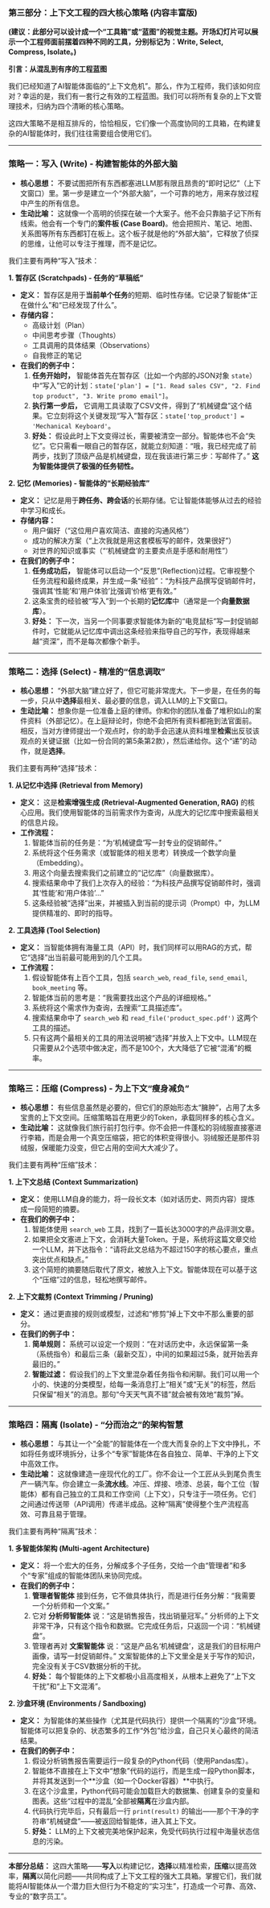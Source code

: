 ### **第三部分：上下文工程的四大核心策略 (内容丰富版)**

**(建议：此部分可以设计成一个“工具箱”或“蓝图”的视觉主题。开场幻灯片可以展示一个工程师面前摆着四种不同的工具，分别标记为：Write, Select, Compress, Isolate。)**

**引言：从混乱到有序的工程蓝图**

我们已经知道了AI智能体面临的“上下文危机”。那么，作为工程师，我们该如何应对？幸运的是，我们有一套行之有效的工程蓝图。我们可以将所有复杂的上下文管理技术，归纳为四个清晰的核心策略。

这四大策略不是相互排斥的，恰恰相反，它们像一个高度协同的工具箱，在构建复杂的AI智能体时，我们往往需要组合使用它们。

---

### **策略一：写入 (Write) - 构建智能体的外部大脑**

*   **核心思想：** 不要试图把所有东西都塞进LLM那有限且昂贵的“即时记忆”（上下文窗口）里。第一步是建立一个“外部大脑”，一个可靠的地方，用来存放过程中产生的所有信息。
*   **生动比喻：** 这就像一个高明的侦探在破一个大案子。他不会只靠脑子记下所有线索。他会有一个专门的**案件板 (Case Board)**。他会把照片、笔记、地图、关系图等所有东西都钉在板上。这个板子就是他的“外部大脑”，它释放了侦探的思维，让他可以专注于推理，而不是记忆。

我们主要有两种“写入”技术：

**1. 暂存区 (Scratchpads) - 任务的“草稿纸”**

*   **定义：** 暂存区是用于**当前单个任务**的短期、临时性存储。它记录了智能体“正在做什么”和“已经发现了什么”。
*   **存储内容：**
    *   高级计划（Plan）
    *   中间思考步骤（Thoughts）
    *   工具调用的具体结果（Observations）
    *   自我修正的笔记
*   **在我们的例子中：**
    1.  **任务开始时，** 智能体首先在暂存区（比如一个内部的JSON对象 `state`）中“写入”它的计划：`state['plan'] = ["1. Read sales CSV", "2. Find top product", "3. Write promo email"]`。
    2.  **执行第一步后，** 它调用工具读取了CSV文件，得到了“机械键盘”这个结果。它立刻将这个关键发现“写入”暂存区：`state['top_product'] = 'Mechanical Keyboard'`。
    3.  **好处：** 假设此时上下文变得过长，需要被清空一部分。智能体也不会“失忆”。它只需看一眼自己的暂存区，就能立刻知道：“哦，我已经完成了前两步，找到了顶级产品是机械键盘，现在我该进行第三步：写邮件了。” **这为智能体提供了极强的任务韧性。**

**2. 记忆 (Memories) - 智能体的“长期经验库”**

*   **定义：** 记忆是用于**跨任务、跨会话**的长期存储。它让智能体能够从过去的经验中学习和成长。
*   **存储内容：**
    *   用户偏好（“这位用户喜欢简洁、直接的沟通风格”）
    *   成功的解决方案（“上次我就是用这套模板写的邮件，效果很好”）
    *   对世界的知识或事实（“‘机械键盘’的主要卖点是手感和耐用性”）
*   **在我们的例子中：**
    1.  **任务成功后，** 智能体可以启动一个“反思”(Reflection)过程。它审视整个任务流程和最终成果，并生成一条“经验”：“为科技产品撰写促销邮件时，强调其‘性能’和‘用户体验’比强调‘价格’更有效。”
    2.  这条宝贵的经验被“写入”到一个长期的**记忆库**中（通常是一个**向量数据库**）。
    3.  **好处：** 下一次，当另一个同事要求智能体为新的“电竞鼠标”写一封促销邮件时，它就能从记忆库中调出这条经验来指导自己的写作，表现得越来越“资深”，而不是每次都像个新手。

---

### **策略二：选择 (Select) - 精准的“信息调取”**

*   **核心思想：** “外部大脑”建立好了，但它可能非常庞大。下一步是，在任务的每一步，只从中**选择**最相关、最必要的信息，调入LLM的上下文窗口。
*   **生动比喻：** 想象你是一位准备上庭的律师。你和你的团队准备了堆积如山的案件资料（外部记忆）。在上庭辩论时，你绝不会把所有资料都拖到法官面前。相反，当对方律师提出一个观点时，你的助手会迅速从资料堆里**检索**出反驳该观点的关键证据（比如一份合同的第5条第2款），然后递给你。这个“递”的动作，就是**选择**。

我们主要有两种“选择”技术：

**1. 从记忆中选择 (Retrieval from Memory)**

*   **定义：** 这是**检索增强生成 (Retrieval-Augmented Generation, RAG)** 的核心应用。我们使用智能体的当前需求作为查询，从庞大的记忆库中搜索最相关的信息片段。
*   **工作流程：**
    1.  智能体当前的任务是：“为‘机械键盘’写一封专业的促销邮件。”
    2.  系统将这个任务需求（或智能体的相关思考）转换成一个数学向量（Embedding）。
    3.  用这个向量去搜索我们之前建立的“记忆库”（向量数据库）。
    4.  搜索结果命中了我们上次存入的经验：“为科技产品撰写促销邮件时，强调其‘性能’和‘用户体验’...”
    5.  这条经验被“选择”出来，并被插入到当前的提示词（Prompt）中，为LLM提供精准的、即时的指导。

**2. 工具选择 (Tool Selection)**

*   **定义：** 当智能体拥有海量工具（API）时，我们同样可以用RAG的方式，帮它“选择”出当前最可能用到的几个工具。
*   **工作流程：**
    1.  假设智能体有上百个工具，包括 `search_web`, `read_file`, `send_email`, `book_meeting` 等。
    2.  智能体当前的思考是：“我需要找出这个产品的详细规格。”
    3.  系统将这个需求作为查询，去搜索“工具描述库”。
    4.  搜索结果命中了 `search_web` 和 `read_file('product_spec.pdf')` 这两个工具的描述。
    5.  只有这两个最相关的工具的用法说明被“选择”并放入上下文中。LLM现在只需要从2个选项中做决定，而不是100个，大大降低了它被“混淆”的概率。

---

### **策略三：压缩 (Compress) - 为上下文“瘦身减负”**

*   **核心思想：** 有些信息虽然是必要的，但它们的原始形态太“臃肿”，占用了太多宝贵的上下文空间。压缩策略旨在用更少的Token，承载同样多的核心含义。
*   **生动比喻：** 这就像我们旅行前打包行李。你不会把一件蓬松的羽绒服直接塞进行李箱，而是会用一个真空压缩袋，把它的体积变得很小。羽绒服还是那件羽绒服，保暖能力没变，但它占用的空间大大减少了。

我们主要有两种“压缩”技术：

**1. 上下文总结 (Context Summarization)**

*   **定义：** 使用LLM自身的能力，将一段长文本（如对话历史、网页内容）提炼成一段简短的摘要。
*   **在我们的例子中：**
    1.  智能体使用 `search_web` 工具，找到了一篇长达3000字的产品评测文章。
    2.  如果把全文塞进上下文，会消耗大量Token。于是，系统将这篇文章交给一个LLM，并下达指令：“请将此文总结为不超过150字的核心要点，重点突出优点和缺点。”
    3.  这个简短的摘要随后取代了原文，被放入上下文。智能体现在可以基于这个“压缩”过的信息，轻松地撰写邮件。

**2. 上下文裁剪 (Context Trimming / Pruning)**

*   **定义：** 通过更直接的规则或模型，过滤和“修剪”掉上下文中不那么重要的部分。
*   **在我们的例子中：**
    1.  **简单规则：** 系统可以设定一个规则：“在对话历史中，永远保留第一条（系统指令）和最后三条（最新交互），中间的如果超过5条，就开始丢弃最旧的。”
    2.  **智能过滤：** 假设我们的上下文里混杂着任务指令和闲聊。我们可以用一个小的、快速的分类模型，给每一条消息打上“相关”或“无关”的标签，然后只保留“相关”的消息。那句“今天天气真不错”就会被有效地“裁剪”掉。

---

### **策略四：隔离 (Isolate) - “分而治之”的架构智慧**

*   **核心思想：** 与其让一个“全能”的智能体在一个庞大而复杂的上下文中挣扎，不如将任务或环境拆分，让多个“专家”智能体在各自独立、简单、干净的上下文中高效工作。
*   **生动比喻：** 这就像建造一座现代化的工厂。你不会让一个工匠从头到尾负责生产一辆汽车。你会建立一条**流水线**。冲压、焊接、喷漆、总装，每个工位（智能体）都有自己独立的工具和工作空间（上下文），只专注于一项任务。它们之间通过传送带（API调用）传递半成品。这种“隔离”使得整个生产流程高效、可靠且易于管理。

我们主要有两种“隔离”技术：

**1. 多智能体架构 (Multi-agent Architecture)**

*   **定义：** 将一个宏大的任务，分解成多个子任务，交给一个由“管理者”和多个“专家”组成的智能体团队来协同完成。
*   **在我们的例子中：**
    1.  **管理者智能体** 接到任务，它不做具体执行，而是进行任务分解：“我需要一个分析师和一个文案。”
    2.  它对 **分析师智能体** 说：“这是销售报告，找出销量冠军。” 分析师的上下文非常干净，只有这个指令和数据。它完成任务后，只返回一个词：“机械键盘”。
    3.  管理者再对 **文案智能体** 说：“这是产品名‘机械键盘’，这是我们的目标用户画像，请写一封促销邮件。” 文案智能体的上下文里全是关于写作的知识，完全没有关于CSV数据分析的干扰。
    4.  **好处：** 每个智能体的上下文都极小且高度相关，从根本上避免了“上下文干扰”和“上下文混淆”。

**2. 沙盒环境 (Environments / Sandboxing)**

*   **定义：** 为智能体的某些操作（尤其是代码执行）提供一个隔离的“沙盒”环境。智能体可以把复杂的、状态繁多的工作“外包”给沙盒，自己只关心最终的简洁结果。
*   **在我们的例子中：**
    1.  假设分析销售报告需要运行一段复杂的Python代码（使用Pandas库）。
    2.  智能体不直接在上下文中“想象”代码的运行，而是生成一段Python脚本，并将其发送到一个**沙盒（如一个Docker容器）**中执行。
    3.  在这个沙盒里，Python代码可能会加载巨大的数据集、创建复杂的变量和图表。这些“过程中的混乱”全部被**隔离**在沙盒内部。
    4.  代码执行完毕后，只有最后一行 `print(result)` 的输出——那个干净的字符串“机械键盘”——被返回给智能体，进入其上下文。
    5.  **好处：** LLM的上下文被完美地保护起来，免受代码执行过程中海量状态信息的污染。

---

**本部分总结：**
这四大策略——**写入**以构建记忆，**选择**以精准检索，**压缩**以提高效率，**隔离**以简化问题——共同构成了上下文工程的强大工具箱。掌握它们，我们就能将AI智能体从一个潜力巨大但行为不稳定的“实习生”，打造成一个可靠、高效、专业的“数字员工”。